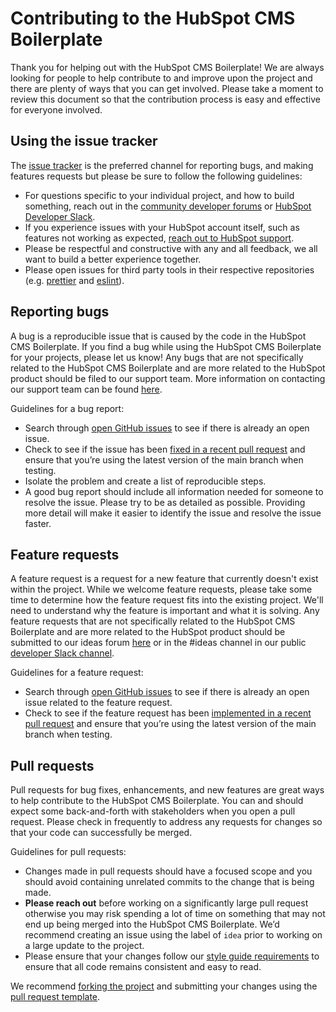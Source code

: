 # Contributing to the HubSpot CMS Boilerplate

Thank you for helping out with the HubSpot CMS Boilerplate! We are always looking for people to help contribute to and improve upon the project and there are plenty of ways that you can get involved. Please take a moment to review this document so that the contribution process is easy and effective for everyone involved.

## Using the issue tracker

The [issue tracker](https://github.com/HubSpot/cms-theme-boilerplate/issues) is the preferred channel for reporting bugs, and making features requests but please be sure to follow the following guidelines:

* For questions specific to your individual project, and how to build something, reach out in the [community developer forums](https://community.hubspot.com/t5/HubSpot-Developers/ct-p/developers) or [HubSpot Developer Slack](https://designers.hubspot.com/slack).
* If you experience issues with your HubSpot account itself, such as features not working as expected, [reach out to HubSpot support](https://help.hubspot.com).
* Please be respectful and constructive with any and all feedback, we all want to build a better experience together.
* Please open issues for third party tools in their respective repositories (e.g. [prettier](https://github.com/prettier/prettier) and [eslint](https://github.com/eslint/eslint)).

## Reporting bugs

A bug is a reproducible issue that is caused by the code in the HubSpot CMS Boilerplate. If you find a bug while using the HubSpot CMS Boilerplate for your projects, please let us know! Any bugs that are not specifically related to the HubSpot CMS Boilerplate and are more related to the HubSpot product should be filed to our support team. More information on contacting our support team can be found [here](https://knowledge.hubspot.com/account/get-help-with-hubspot).

Guidelines for a bug report:

* Search through [open GitHub issues](https://github.com/HubSpot/cms-theme-boilerplate/issues) to see if there is already an open issue.
* Check to see if the issue has been [fixed in a recent pull request](https://github.com/HubSpot/cms-theme-boilerplate/pulls?q=is%3Apr+is%3Aclosed) and ensure that you’re using the latest version of the main branch when testing.
* Isolate the problem and create a list of reproducible steps.
* A good bug report should include all information needed for someone to resolve the issue. Please try to be as detailed as possible. Providing more detail will make it easier to identify the issue and resolve the issue faster.

## Feature requests

A feature request is a request for a new feature that currently doesn't exist within the project. While we welcome feature requests, please take some time to determine how the feature request fits into the existing project. We'll need to understand why the feature is important and what it is solving. Any feature requests that are not specifically related to the HubSpot CMS Boilerplate and are more related to the HubSpot product should be submitted to our ideas forum [here](https://community.hubspot.com/t5/Ideas/ct-p/ideas) or in the #ideas channel in our public [developer Slack channel](https://developers.hubspot.com/slack).

Guidelines for a feature request:

* Search through [open GitHub issues](https://github.com/HubSpot/cms-theme-boilerplate/issues) to see if there is already an open issue related to the feature request.
* Check to see if the feature request has been [implemented in a recent pull request](https://github.com/HubSpot/cms-theme-boilerplate/pulls?q=is%3Apr+is%3Aclosed) and ensure that you’re using the latest version of the main branch when testing.

## Pull requests

Pull requests for bug fixes, enhancements, and new features are great ways to help contribute to the HubSpot CMS Boilerplate. You can and should expect some back-and-forth with stakeholders when you open a pull request. Please check in frequently to address any requests for changes so that your code can successfully be merged.

Guidelines for pull requests:

* Changes made in pull requests should have a focused scope and you should avoid containing unrelated commits to the change that is being made.
* **Please reach out** before working on a significantly large pull request otherwise you may risk spending a lot of time on something that may not end up being merged into the HubSpot CMS Boilerplate. We’d recommend creating an issue using the label of `idea` prior to working on a large update to the project.
* Please ensure that your changes follow our [style guide requirements](https://github.com/HubSpot/cms-theme-boilerplate/blob/main/STYLEGUIDE.md) to ensure that all code remains consistent and easy to read.

We recommend [forking the project](https://help.github.com/en/enterprise/2.16/user/github/collaborating-with-issues-and-pull-requests/creating-a-pull-request-from-a-fork) and submitting your changes using the [pull request template](https://github.com/HubSpot/cms-theme-boilerplate/tree/main/.github/PULL_REQUEST_TEMPLATE).
